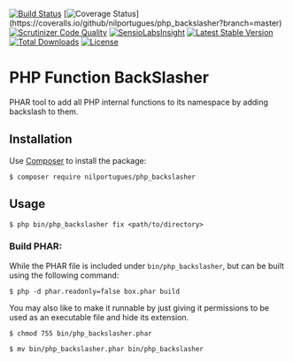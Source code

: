 [![Build Status](https://travis-ci.org/nilportugues/php_backslasher.svg)](https://travis-ci.org/nilportugues/php_backslasher)
[![Coverage Status](https://coveralls.io/repos/nilportugues/php_backslasher/badge.svg?branch=master&service=github?)](https://coveralls.io/github/nilportugues/php_backslasher?branch=master)
[![Scrutinizer Code Quality](https://scrutinizer-ci.com/g/nilportugues/php_backslasher/badges/quality-score.png?b=master)](https://scrutinizer-ci.com/g/nilportugues/php_backslasher/?branch=master) [![SensioLabsInsight](https://insight.sensiolabs.com/projects/809a5ba0-e7a0-4d05-8533-e94fa0bd8b9a/mini.png)](https://insight.sensiolabs.com/projects/809a5ba0-e7a0-4d05-8533-e94fa0bd8b9a) [![Latest Stable Version](https://poser.pugx.org/nilportugues/php_backslasher/v/stable)](https://packagist.org/packages/nilportugues/php_backslasher) [![Total Downloads](https://poser.pugx.org/nilportugues/php_backslasher/downloads)](https://packagist.org/packages/nilportugues/php_backslasher) [![License](https://poser.pugx.org/nilportugues/php_backslasher/license)](https://packagist.org/packages/nilportugues/php_backslasher)

# PHP Function BackSlasher

PHAR tool to add all PHP internal functions to its namespace by adding backslash to them.

## Installation

Use [Composer](https://getcomposer.org) to install the package:

```
$ composer require nilportugues/php_backslasher
```

## Usage

```
$ php bin/php_backslasher fix <path/to/directory>
```


### Build PHAR:

While the PHAR file is included under `bin/php_backslasher`, but can be built using the following command:

```
$ php -d phar.readonly=false box.phar build
```

You may also like to make it runnable by just giving it permissions to be used as an executable file and hide its extension.

```
$ chmod 755 bin/php_backslasher.phar

$ mv bin/php_backslasher.phar bin/php_backslasher
```
